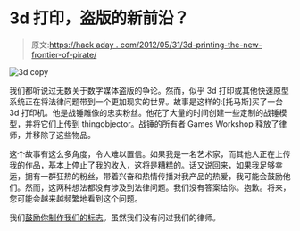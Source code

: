 # 3d 打印，盗版的新前沿？

> 原文:[https://hack aday . com/2012/05/31/3d-printing-the-new-frontier-of-pirate/](https://hackaday.com/2012/05/31/3d-printing-the-new-frontier-of-piracy/)

![](../Images/9d0c80e8e43ec2c780d56d233d6e31c8.png "3d copy")

我们都听说过无数关于数字媒体盗版的争论。然而，似乎 3d 打印或其他快速原型系统正在将法律问题带到一个更加现实的世界。故事是这样的:[托马斯]买了一台 3d 打印机。他是战锤雕像的忠实粉丝。他花了大量的时间创建一些定制的战锤模型，并将它们上传到 thingobjector。战锤的所有者 Games Workshop 释放了律师，并移除了这些物品。

这个故事有这么多角度，令人难以置信。如果我是一名艺术家，而其他人正在上传我的作品，基本上停止了我的收入，这将是糟糕的。话又说回来，如果我足够幸运，拥有一群狂热的粉丝，带着兴奋和热情传播对我产品的热爱，我可能会鼓励他们。然而，这两种想法都没有涉及到法律问题。我们没有答案给你。抱歉。将来，您可能会越来越频繁地看到这个问题。

我们[鼓励你制作我们的标志](http://hackaday.com/2010/01/12/how-to-make-a-printable-ces-badge/)。虽然我们没有问过我们的律师。